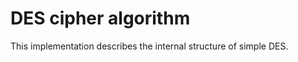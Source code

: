# DES cipher algorithm
<p>
This implementation describes the internal structure of simple DES. 

</p>